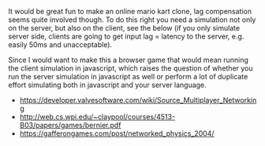 It would be great fun to make an online mario kart clone, lag compensation seems quite involved though. To do this right you need a simulation not only on the server, but also on the client, see the below (if you only simulate server side, clients are going to get input lag = latency to the server, e.g. easily 50ms and unacceptable).

Since I would want to make this a browser game that would mean running the client simulation in javascript, which raises the question of whether you run the server simulation in javascript as well or perform a lot of duplicate effort simulating both in javascript and your server language.

- https://developer.valvesoftware.com/wiki/Source_Multiplayer_Networking
- http://web.cs.wpi.edu/~claypool/courses/4513-B03/papers/games/bernier.pdf
- https://gafferongames.com/post/networked_physics_2004/
